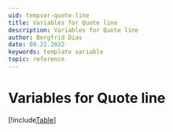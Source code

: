 ```yaml
---
uid: tempvar-quote-line
title: Variables for Quote line
description: Variables for Quote line
author: Bergfrid Dias
date: 09.22.2022
keywords: template variable
topic: reference
---
```


# Variables for Quote line

[!include[Table](../../../../../common/includes/variable/table-quote-line.md)]

